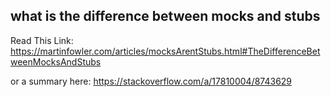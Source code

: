 what is the difference between mocks and stubs
---

Read This Link: https://martinfowler.com/articles/mocksArentStubs.html#TheDifferenceBetweenMocksAndStubs

or a summary here: https://stackoverflow.com/a/17810004/8743629 
